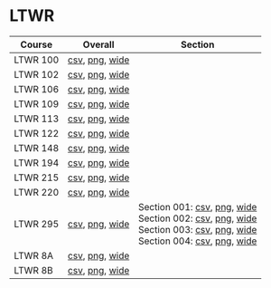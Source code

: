# LTWR

| Course | Overall | Section |
| ------ | ------- | ------- |
| LTWR 100 | [csv](https://github.com/UCSD-Historical-Enrollment-Data/2023Fall/blob/main/overall/LTWR%20100.csv), [png](https://raw.githubusercontent.com/UCSD-Historical-Enrollment-Data/2023Fall/main/plot_overall/LTWR%20100.png), [wide](https://raw.githubusercontent.com/UCSD-Historical-Enrollment-Data/2023Fall/main/plot_overall_wide/LTWR%20100.png) |  |
| LTWR 102 | [csv](https://github.com/UCSD-Historical-Enrollment-Data/2023Fall/blob/main/overall/LTWR%20102.csv), [png](https://raw.githubusercontent.com/UCSD-Historical-Enrollment-Data/2023Fall/main/plot_overall/LTWR%20102.png), [wide](https://raw.githubusercontent.com/UCSD-Historical-Enrollment-Data/2023Fall/main/plot_overall_wide/LTWR%20102.png) |  |
| LTWR 106 | [csv](https://github.com/UCSD-Historical-Enrollment-Data/2023Fall/blob/main/overall/LTWR%20106.csv), [png](https://raw.githubusercontent.com/UCSD-Historical-Enrollment-Data/2023Fall/main/plot_overall/LTWR%20106.png), [wide](https://raw.githubusercontent.com/UCSD-Historical-Enrollment-Data/2023Fall/main/plot_overall_wide/LTWR%20106.png) |  |
| LTWR 109 | [csv](https://github.com/UCSD-Historical-Enrollment-Data/2023Fall/blob/main/overall/LTWR%20109.csv), [png](https://raw.githubusercontent.com/UCSD-Historical-Enrollment-Data/2023Fall/main/plot_overall/LTWR%20109.png), [wide](https://raw.githubusercontent.com/UCSD-Historical-Enrollment-Data/2023Fall/main/plot_overall_wide/LTWR%20109.png) |  |
| LTWR 113 | [csv](https://github.com/UCSD-Historical-Enrollment-Data/2023Fall/blob/main/overall/LTWR%20113.csv), [png](https://raw.githubusercontent.com/UCSD-Historical-Enrollment-Data/2023Fall/main/plot_overall/LTWR%20113.png), [wide](https://raw.githubusercontent.com/UCSD-Historical-Enrollment-Data/2023Fall/main/plot_overall_wide/LTWR%20113.png) |  |
| LTWR 122 | [csv](https://github.com/UCSD-Historical-Enrollment-Data/2023Fall/blob/main/overall/LTWR%20122.csv), [png](https://raw.githubusercontent.com/UCSD-Historical-Enrollment-Data/2023Fall/main/plot_overall/LTWR%20122.png), [wide](https://raw.githubusercontent.com/UCSD-Historical-Enrollment-Data/2023Fall/main/plot_overall_wide/LTWR%20122.png) |  |
| LTWR 148 | [csv](https://github.com/UCSD-Historical-Enrollment-Data/2023Fall/blob/main/overall/LTWR%20148.csv), [png](https://raw.githubusercontent.com/UCSD-Historical-Enrollment-Data/2023Fall/main/plot_overall/LTWR%20148.png), [wide](https://raw.githubusercontent.com/UCSD-Historical-Enrollment-Data/2023Fall/main/plot_overall_wide/LTWR%20148.png) |  |
| LTWR 194 | [csv](https://github.com/UCSD-Historical-Enrollment-Data/2023Fall/blob/main/overall/LTWR%20194.csv), [png](https://raw.githubusercontent.com/UCSD-Historical-Enrollment-Data/2023Fall/main/plot_overall/LTWR%20194.png), [wide](https://raw.githubusercontent.com/UCSD-Historical-Enrollment-Data/2023Fall/main/plot_overall_wide/LTWR%20194.png) |  |
| LTWR 215 | [csv](https://github.com/UCSD-Historical-Enrollment-Data/2023Fall/blob/main/overall/LTWR%20215.csv), [png](https://raw.githubusercontent.com/UCSD-Historical-Enrollment-Data/2023Fall/main/plot_overall/LTWR%20215.png), [wide](https://raw.githubusercontent.com/UCSD-Historical-Enrollment-Data/2023Fall/main/plot_overall_wide/LTWR%20215.png) |  |
| LTWR 220 | [csv](https://github.com/UCSD-Historical-Enrollment-Data/2023Fall/blob/main/overall/LTWR%20220.csv), [png](https://raw.githubusercontent.com/UCSD-Historical-Enrollment-Data/2023Fall/main/plot_overall/LTWR%20220.png), [wide](https://raw.githubusercontent.com/UCSD-Historical-Enrollment-Data/2023Fall/main/plot_overall_wide/LTWR%20220.png) |  |
| LTWR 295 | [csv](https://github.com/UCSD-Historical-Enrollment-Data/2023Fall/blob/main/overall/LTWR%20295.csv), [png](https://raw.githubusercontent.com/UCSD-Historical-Enrollment-Data/2023Fall/main/plot_overall/LTWR%20295.png), [wide](https://raw.githubusercontent.com/UCSD-Historical-Enrollment-Data/2023Fall/main/plot_overall_wide/LTWR%20295.png) | Section 001: [csv](https://github.com/UCSD-Historical-Enrollment-Data/2023Fall/blob/main/section/LTWR%20295_001.csv), [png](https://raw.githubusercontent.com/UCSD-Historical-Enrollment-Data/2023Fall/main/plot_section/LTWR%20295_001.png), [wide](https://raw.githubusercontent.com/UCSD-Historical-Enrollment-Data/2023Fall/main/plot_section_wide/LTWR%20295_001.png)<br>Section 002: [csv](https://github.com/UCSD-Historical-Enrollment-Data/2023Fall/blob/main/section/LTWR%20295_002.csv), [png](https://raw.githubusercontent.com/UCSD-Historical-Enrollment-Data/2023Fall/main/plot_section/LTWR%20295_002.png), [wide](https://raw.githubusercontent.com/UCSD-Historical-Enrollment-Data/2023Fall/main/plot_section_wide/LTWR%20295_002.png)<br>Section 003: [csv](https://github.com/UCSD-Historical-Enrollment-Data/2023Fall/blob/main/section/LTWR%20295_003.csv), [png](https://raw.githubusercontent.com/UCSD-Historical-Enrollment-Data/2023Fall/main/plot_section/LTWR%20295_003.png), [wide](https://raw.githubusercontent.com/UCSD-Historical-Enrollment-Data/2023Fall/main/plot_section_wide/LTWR%20295_003.png)<br>Section 004: [csv](https://github.com/UCSD-Historical-Enrollment-Data/2023Fall/blob/main/section/LTWR%20295_004.csv), [png](https://raw.githubusercontent.com/UCSD-Historical-Enrollment-Data/2023Fall/main/plot_section/LTWR%20295_004.png), [wide](https://raw.githubusercontent.com/UCSD-Historical-Enrollment-Data/2023Fall/main/plot_section_wide/LTWR%20295_004.png) |
| LTWR 8A | [csv](https://github.com/UCSD-Historical-Enrollment-Data/2023Fall/blob/main/overall/LTWR%208A.csv), [png](https://raw.githubusercontent.com/UCSD-Historical-Enrollment-Data/2023Fall/main/plot_overall/LTWR%208A.png), [wide](https://raw.githubusercontent.com/UCSD-Historical-Enrollment-Data/2023Fall/main/plot_overall_wide/LTWR%208A.png) |  |
| LTWR 8B | [csv](https://github.com/UCSD-Historical-Enrollment-Data/2023Fall/blob/main/overall/LTWR%208B.csv), [png](https://raw.githubusercontent.com/UCSD-Historical-Enrollment-Data/2023Fall/main/plot_overall/LTWR%208B.png), [wide](https://raw.githubusercontent.com/UCSD-Historical-Enrollment-Data/2023Fall/main/plot_overall_wide/LTWR%208B.png) |  |
